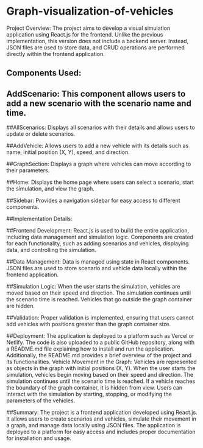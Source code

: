 # Graph-visualization-of-vehicles
Project Overview:
The project aims to develop a visual simulation application using React.js for the frontend. Unlike the previous implementation, this version does not include a backend server. Instead, JSON files are used to store data, and CRUD operations are performed directly within the frontend application.

## Components Used:

## AddScenario: This component allows users to add a new scenario with the scenario name and time.

##AllScenarios: Displays all scenarios with their details and allows users to update or delete scenarios.

##AddVehicle: Allows users to add a new vehicle with its details such as name, initial position (X, Y), speed, and direction.

##GraphSection: Displays a graph where vehicles can move according to their parameters.

##Home: Displays the home page where users can select a scenario, start the simulation, and view the graph.

##Sidebar: Provides a navigation sidebar for easy access to different components.


##Implementation Details:

##Frontend Development: React.js is used to build the entire application, including data management and simulation logic. Components are created for each functionality, such as adding scenarios and vehicles, displaying data, and controlling the simulation.

##Data Management: Data is managed using state in React components. JSON files are used to store scenario and vehicle data locally within the frontend application.

##Simulation Logic: When the user starts the simulation, vehicles are moved based on their speed and direction. The simulation continues until the scenario time is reached. Vehicles that go outside the graph container are hidden. 

##Validation: Proper validation is implemented, ensuring that users cannot add vehicles with positions greater than the graph container size.

##Deployment: The application is deployed to a platform such as Vercel or Netlify. The code is also uploaded to a public GitHub repository, along with a README.md file explaining how to install and run the application. Additionally, the README.md provides a brief overview of the project and its functionalities.
Vehicle Movement in the Graph:
Vehicles are represented as objects in the graph with initial positions (X, Y).
When the user starts the simulation, vehicles begin moving based on their speed and direction.
The simulation continues until the scenario time is reached.
If a vehicle reaches the boundary of the graph container, it is hidden from view.
Users can interact with the simulation by starting, stopping, or modifying the parameters of the vehicles.

##Summary:
The project is a frontend application developed using React.js. It allows users to create scenarios and vehicles, simulate their movement in a graph, and manage data locally using JSON files. The application is deployed to a platform for easy access and includes proper documentation for installation and usage.
